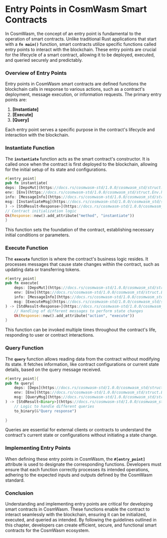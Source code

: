 # **Entry Points in CosmWasm Smart Contracts**

In CosmWasm, the concept of an entry point is fundamental to the operation of smart contracts. Unlike traditional Rust applications that start with a **`fn main()`** function, smart contracts utilize specific functions called entry points to interact with the blockchain. These entry points are crucial for the lifecycle of a smart contract, allowing it to be deployed, executed, and queried securely and predictably.

### **Overview of Entry Points**

Entry points in CosmWasm smart contracts are defined functions the blockchain calls in response to various actions, such as a contract's deployment, message execution, or information requests. The primary entry points are:

1. **[Instantiate]**
2. **[Execute]**
3. **[Query]**

Each entry point serves a specific purpose in the contract's lifecycle and interaction with the blockchain.

### **Instantiate Function**

The **`instantiate`** function acts as the smart contract's constructor. It is called once when the contract is first deployed to the blockchain, allowing for the initial setup of its state and configurations.

```rust
#[entry_point]
pub fn instantiate(
deps: [DepsMut](https://docs.rs/cosmwasm-std/1.0.0/cosmwasm_std/struct.DepsMut.html),
env: [Env](https://docs.rs/cosmwasm-std/1.0.0/cosmwasm_std/struct.Env.html),
info: [MessageInfo](https://docs.rs/cosmwasm-std/1.0.0/cosmwasm_std/struct.MessageInfo.html),
msg: [InstantiateMsg](https://docs.rs/cosmwasm-std/1.0.0/cosmwasm_std/struct.InstantiateMsg.html),
) -> [StdResult<Response>](https://docs.rs/cosmwasm-std/1.0.0/cosmwasm_std/type.StdResult.html) {
// Contract initialization logic
Ok(Response::new().add_attribute("method", "instantiate"))
}
```

This function sets the foundation of the contract, establishing necessary initial conditions or parameters.

### **Execute Function**

The **`execute`** function is where the contract's business logic resides. It processes messages that cause state changes within the contract, such as updating data or transferring tokens.

```rust
#[entry_point]
pub fn execute(
    deps: [DepsMut](https://docs.rs/cosmwasm-std/1.0.0/cosmwasm_std/struct.DepsMut.html),
    env: [Env](https://docs.rs/cosmwasm-std/1.0.0/cosmwasm_std/struct.Env.html),
    info: [MessageInfo](https://docs.rs/cosmwasm-std/1.0.0/cosmwasm_std/struct.MessageInfo.html),
    msg: [ExecuteMsg](https://docs.rs/cosmwasm-std/1.0.0/cosmwasm_std/struct.ExecuteMsg.html),
) -> [StdResult<Response>](https://docs.rs/cosmwasm-std/1.0.0/cosmwasm_std/type.StdResult.html) {
    // Handling of different messages to perform state changes
    Ok(Response::new().add_attribute("action", "execute"))
}
```

This function can be invoked multiple times throughout the contract's life, responding to user or contract interactions.

### **Query Function**

The **`query`** function allows reading data from the contract without modifying its state. It fetches information, like contract configurations or current state details, based on the query message received.

```rust
#[entry_point]{
pub fn query(
    deps: [Deps](https://docs.rs/cosmwasm-std/1.0.0/cosmwasm_std/struct.Deps.html),
    env: [Env](https://docs.rs/cosmwasm-std/1.0.0/cosmwasm_std/struct.Env.html),
    msg: [QueryMsg](https://docs.rs/cosmwasm-std/1.0.0/cosmwasm_std/struct.QueryMsg.html),
) -> [StdResult<Binary>](https://docs.rs/cosmwasm-std/1.0.0/cosmwasm_std/type.StdResult.html) {
    // Logic to handle different queries
    to_binary(&"Query response")
  
}
```

Queries are essential for external clients or contracts to understand the contract's current state or configurations without initiating a state change.

### **Implementing Entry Points**

When defining these entry points in CosmWasm, the **`#[entry_point]`** attribute is used to designate the corresponding functions. Developers must ensure that each function correctly processes its intended operations, adhering to the expected inputs and outputs defined by the CosmWasm standard.

### **Conclusion**

Understanding and implementing entry points are critical for developing smart contracts in CosmWasm. These functions enable the contract to interact seamlessly with the blockchain, ensuring it can be initialized, executed, and queried as intended. By following the guidelines outlined in this chapter, developers can create efficient, secure, and functional smart contracts for the CosmWasm ecosystem.
